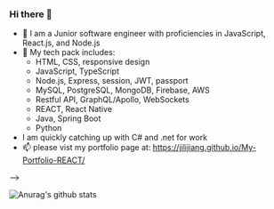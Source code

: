 ### Hi there 👋



- 🔭 I am a Junior software engineer with proficiencies in JavaScript, React.js, and Node.js
- 👯 My tech pack includes: 
   * HTML, CSS, responsive design
   * JavaScript, TypeScript
   * Node.js, Express, session, JWT, passport
   * MySQL, PostgreSQL, MongoDB, Firebase, AWS
   * Restful API, GraphQL/Apollo, WebSockets
   * REACT, React Native
   * Java, Spring Boot
   * Python 
- I am quickly catching up with C# and .net for work   
- 📫 please vist my portfolio page at: https://jilijiang.github.io/My-Portfolio-REACT/

-->


![Anurag's github stats](https://github-readme-stats.vercel.app/api?username=jilijiang)

